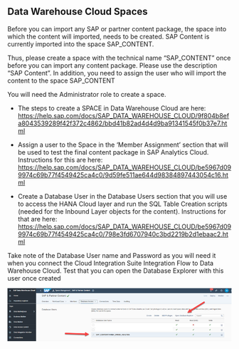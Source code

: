 ## Data Warehouse Cloud Spaces

Before you can import any SAP or partner content package, the space into which the content will imported, needs to be created.   SAP Content is currently imported into the space SAP_CONTENT.

Thus, please create a space with the technical name “SAP_CONTENT” once before you can import any content package. Please use the description “SAP Content”. In addition, you need to assign the user who will import the content to the space SAP_CONTENT

You will need the Administrator role to create a space.

- The steps to create a SPACE in Data Warehouse Cloud are here: https://help.sap.com/docs/SAP_DATA_WAREHOUSE_CLOUD/9f804b8efa8043539289f42f372c4862/bbd41b82ad4d4d9ba91341545f0b37e7.html

 

- Assign a user to the Space in the ‘Member Assignment’ section that will be used to test the final content package in SAP Analytics Cloud.  Instructions for this are here:  https://help.sap.com/docs/SAP_DATA_WAREHOUSE_CLOUD/be5967d099974c69b77f4549425ca4c0/9d59fe511ae644d98384897443054c16.html

 

- Create a Database User in the Database Users section that you will use to access the HANA Cloud layer and run the SQL Table Creation scripts (needed for the Inbound Layer objects for the content).  Instructions for that are here:  https://help.sap.com/docs/SAP_DATA_WAREHOUSE_CLOUD/be5967d099974c69b77f4549425ca4c0/798e3fd6707940c3bd2219b2d1ebaac2.html

Take note of the Database User name and Password as you will need it when you connect the Cloud Integration Suite Integration Flow to Data Warehouse Cloud.  Test that you can open the Database Explorer with this user once created

 

![alt text](/Tutorial/images/DWCLane_SpaceCreate1.png)
